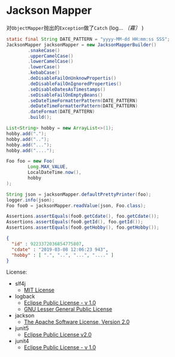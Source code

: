 # Jackson Mapper


对`ObjectMapper`抛出的`Exception`做了`Catch` (log... _〔霧〕_ )

```java
static final String DATE_PATTERN = "yyyy-MM-dd HH:mm:ss SSS";
JacksonMapper jacksonMapper = new JacksonMapperBuilder()
        .snakeCase()
        .upperCamelCase()
        .lowerCamelCase()
        .lowerCase()
        .kebabCase()
        .deDisableFailOnUnknowPropertis()
        .deDisableFailOnIgnoredProperties()
        .seDisableDatesAsTimestamps()
        .seDisableFailOnEmptyBeans()
        .seDateTimeFormatterPattern(DATE_PATTERN)
        .deDateTimeFormatterPattern(DATE_PATTERN)
        .dateFormat(DATE_PATTERN)
        .build();

List<String> hobby = new ArrayList<>(1);
hobby.add(".");
hobby.add("..");
hobby.add("...");
hobby.add("....");

Foo foo = new Foo(
        Long.MAX_VALUE,
        LocalDateTime.now(),
        hobby
);

String json = jacksonMapper.defaultPrettyPrinter(foo);
logger.info(json);
Foo foo0 = jacksonMapper.readValue(json, Foo.class);

Assertions.assertEquals(foo0.getCdate(), foo.getCdate());
Assertions.assertEquals(foo0.getId(), foo.getId());
Assertions.assertEquals(foo0.getHobby(), foo.getHobby());
```

```json
{
  "id" : 9223372036854775807,
  "cdate" : "2019-03-08 12:06:23 943",
  "hobby" : [ ".", "..", "...", "...." ]
}
```

License:
- slf4j     
  + [MIT License](http://www.opensource.org/licenses/mit-license.php)
- logback   
  + [Eclipse Public License - v 1.0](http://www.eclipse.org/legal/epl-v10.html)
  + [GNU Lesser General Public License](http://www.gnu.org/licenses/old-licenses/lgpl-2.1.html)
- jackson
  + [The Apache Software License, Version 2.0](http://www.apache.org/licenses/LICENSE-2.0.txt)
- junit5
  + [Eclipse Public License v2.0](http://www.eclipse.org/legal/epl-v20.html)
- junit4
  + [Eclipse Public License - v 1.0](http://www.eclipse.org/legal/epl-v10.html)
